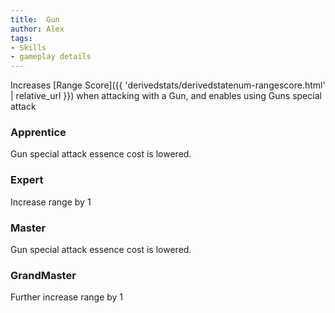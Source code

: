 ```yaml
---
title:  Gun
author: Alex
tags:
- Skills
- gameplay details
---                               
```






Increases [Range Score]({{ 'derivedstats/derivedstatenum-rangescore.html' | relative_url }}) when attacking with a Gun, and enables using Guns special attack
### Apprentice
Gun special attack essence cost is lowered.

### Expert
Increase range by 1

### Master
Gun special attack essence cost is lowered.

### GrandMaster
Further increase range by 1



